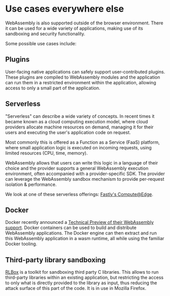 # Use cases everywhere else

WebAssembly is also supported outside of the browser environment.
There it can be used for a wide variety of applications,
making use of its sandboxing and security functionality.

Some possible use cases include:

## Plugins

User-facing native applications can safely support user-contributed plugins.
These plugins are compiled to WebAssembly modules and the application can run them in a restricted environment within the application, allowing access to only a small part of the application.

## Serverless

"Serverless" can describe a wide variety of concepts.
In recent times it became known as a cloud computing execution model,
where cloud providers allocate machine resources on demand, managing it for their users
and executing the user's application code on request.

Most commonly this is offered as a Function as a Service (FaaS) platform,
where small application logic is executed on incoming requests, using limited resources (CPU, time, memory).

WebAssembly allows that users can write this logic in a language of their choice
and the provider supports a general WebAssembly execution environment, often accompanied with a provider-specific SDK.
The provider can leverage the WebAssembly sandbox mechanism to provide per-request isolation & performance.

We look at one of these serverless offerings:
[Fastly's Compute@Edge](compute-at-edge.md).

## Docker

Docker recently announced a [Technical Preview of their WebAssembly support](https://www.docker.com/blog/docker-wasm-technical-preview/).
Docker containers can be used to build and distribute WebAssembly applications.
The Docker engine can then extract and run this WebAssembly application in a wasm runtime,
all while using the familiar Docker tooling.

## Third-party library sandboxing

[RLBox](https://rlbox.dev/) is a toolkit for sandboxing third party C libraries.
This allows to run third-party libraries within an existing application,
but restricting the access to only what is directly provided to the library as input,
thus reducing the attack surface of this part of the code.
It is in use in Mozilla Firefox.
